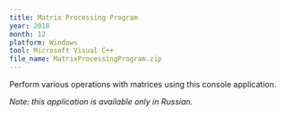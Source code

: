 ```yaml
---
title: Matrix Processing Program
year: 2018
month: 12
platform: Windows
tool: Microsoft Visual C++
file_name: MatrixProcessingProgram.zip
---
```

Perform various operations with matrices using this console application.

_Note: this application is available only in Russian._
